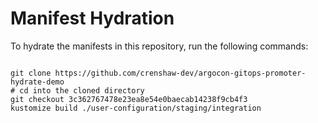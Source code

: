 
# Manifest Hydration

To hydrate the manifests in this repository, run the following commands:

```shell

git clone https://github.com/crenshaw-dev/argocon-gitops-promoter-hydrate-demo
# cd into the cloned directory
git checkout 3c362767478e23ea8e54e0baecab14238f9cb4f3
kustomize build ./user-configuration/staging/integration
```